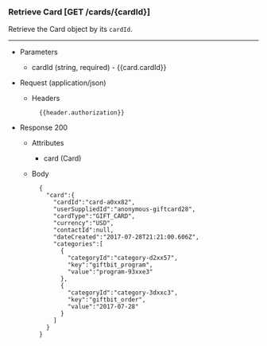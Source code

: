 ### Retrieve Card [GET /cards/{cardId}]
Retrieve the Card object by its `cardId`. 

---
+ Parameters 
    + cardId (string, required) - {{card.cardId}}

+ Request (application/json)
    + Headers
    
            {{header.authorization}}

+ Response 200

    + Attributes 
        + card (Card)

    + Body
        
            {
              "card":{
                "cardId":"card-a0xx82",
                "userSuppliedId":"anonymous-giftcard28",
                "cardType":"GIFT_CARD",
                "currency":"USD",                
                "contactId":null,
                "dateCreated":"2017-07-28T21:21:00.606Z",
                "categories":[
                  {
                    "categoryId":"category-d2xx57",
                    "key":"giftbit_program",
                    "value":"program-93xxe3"
                  },
                  {
                    "categoryId":"category-3dxxc3",
                    "key":"giftbit_order",
                    "value":"2017-07-28"
                  }
                ]
              }
            }
